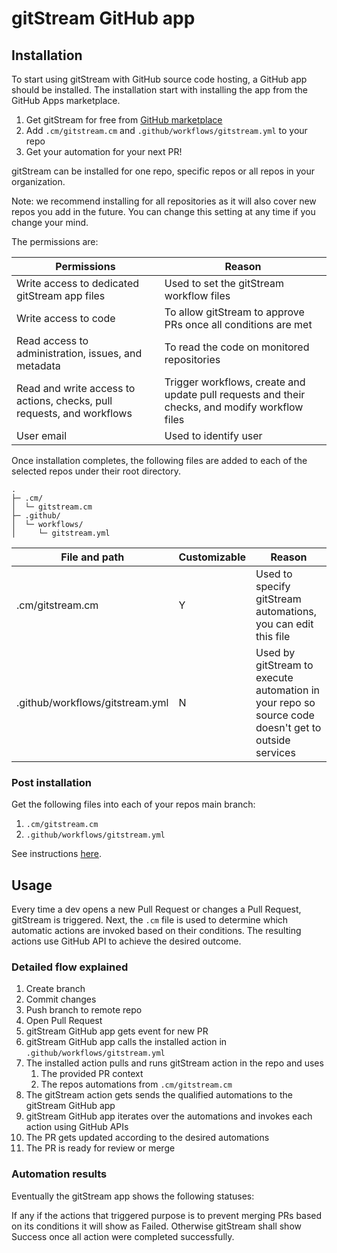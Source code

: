 # gitStream GitHub app

## Installation

To start using gitStream with GitHub source code hosting, a GitHub app should be installed. The installation start with installing the app from the GitHub Apps marketplace.

1. Get gitStream for free from [GitHub marketplace](https://github.com/marketplace/gitstream-by-linearb)
2. Add `.cm/gitstream.cm` and `.github/workflows/gitstream.yml` to your repo
3. Get your automation for your next PR!

gitStream can be installed for one repo, specific repos or all repos in your organization. 

Note: we recommend installing for all repositories as it will also cover new repos you add in the future. You can change this setting at any time if you change your mind.

The permissions are: 

| Permissions           | Reason |
|----------------------|-------------------------------------------------------|
| Write access to dedicated gitStream app files | Used to set the gitStream workflow files |
| Write access to code | To allow gitStream to approve PRs once all conditions are met |
| Read access to administration, issues, and metadata | To read the code on monitored repositories |
| Read and write access to actions, checks, pull requests, and workflows | Trigger workflows, create and update pull requests and their checks, and modify workflow files |
| User email | Used to identify user |

Once installation completes, the following files are added to each of the selected repos under their root directory.

```
.
├─ .cm/
│  └─ gitstream.cm
├─ .github/
│  └─ workflows/
│     └─ gitstream.yml
```

| File and path        | Customizable | Reason |
|----------------------|--------------|----------------------------------------|
| .cm/gitstream.cm     | Y            | Used to specify gitStream automations, you can edit this file |
| .github/workflows/gitstream.yml | N | Used by gitStream to execute automation in your repo so source code doesn't get to outside services |

### Post installation  

Get the following files into each of your repos main branch:
1. `.cm/gitstream.cm` 
2. `.github/workflows/gitstream.yml`

See instructions [here](11_github-app-onboarding.md).

## Usage

Every time a dev opens a new Pull Request or changes a Pull Request, gitStream is triggered. Next, the `.cm` file is used to determine which automatic actions are invoked based on their conditions. The resulting actions use GitHub API to achieve the desired outcome.

### Detailed flow explained

1. Create branch 
2. Commit changes  
3. Push branch to remote repo 
4. Open Pull Request 
5. gitStream GitHub app gets event for new PR
6. gitStream GitHub app calls the installed action in `.github/workflows/gitstream.yml`
7. The installed action pulls and runs gitStream action in the repo and uses 
    1. The provided PR context
    2. The repos automations from `.cm/gitstream.cm`
8. The gitStream action gets sends the qualified automations to the gitStream GitHub app
9. gitStream GitHub app iterates over the automations and invokes each action using GitHub APIs
10. The PR gets updated according to the desired automations
11. The PR is ready for review or merge

### Automation results

Eventually the gitStream app shows the following statuses:  

If any if the actions that triggered purpose is to prevent merging PRs based on its conditions it will show as Failed. Otherwise gitStream shall show Success once all action were completed successfully.
